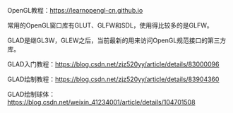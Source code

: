 OpenGL教程：https://learnopengl-cn.github.io

常用的OpenGL窗口库有GLUT、GLFW和SDL，使用得比较多的是GLFW。

GLAD是继GL3W，GLEW之后，当前最新的用来访问OpenGL规范接口的第三方库。

GLAD入门教程：https://blog.csdn.net/zjz520yy/article/details/83000096

GLAD绘制教程：https://blog.csdn.net/zjz520yy/article/details/83904360

GLAD绘制球体：https://blog.csdn.net/weixin_41234001/article/details/104701508
